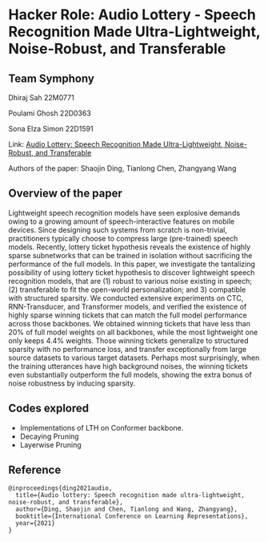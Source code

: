 # Hacker Role: Audio Lottery - Speech Recognition Made Ultra-Lightweight, Noise-Robust, and Transferable

## Team Symphony

Dhiraj Sah 22M0771

Poulami Ghosh 22D0363

Sona Elza Simon 22D1591

Link: [Audio Lottery: Speech Recognition Made Ultra-Lightweight, Noise-Robust, and Transferable](https://openreview.net/pdf?id=9Nk6AJkVYB)

Authors of the paper: Shaojin Ding, Tianlong Chen, Zhangyang Wang

## Overview of the paper
Lightweight speech recognition models have seen explosive demands owing to a growing amount of speech-interactive features on mobile devices. Since designing such systems from scratch is non-trivial, practitioners typically choose to compress large (pre-trained) speech models. Recently, lottery ticket hypothesis reveals the existence of highly sparse subnetworks that can be trained in isolation without sacrificing the performance of the full models. In this paper, we investigate the tantalizing possibility of using lottery ticket hypothesis to discover lightweight speech recognition models, that are (1) robust to various noise existing in speech; (2) transferable to fit the open-world personalization; and 3) compatible with structured sparsity. We conducted extensive experiments on CTC, RNN-Transducer, and Transformer models, and verified the existence of highly sparse winning tickets that can match the full model performance across those backbones. We obtained winning tickets that have less than 20% of full model weights on all backbones, while the most lightweight one only keeps 4.4% weights. Those winning tickets generalize to structured sparsity with no performance loss, and transfer exceptionally from large source datasets to various target datasets. Perhaps most surprisingly, when the training utterances have high background noises, the winning tickets even substantially outperform the full models, showing the extra bonus of noise robustness by inducing sparsity.

## Codes explored
* Implementations of LTH on Conformer backbone. 
* Decaying Pruning
* Layerwise Pruning


## Reference

```
@inproceedings{ding2021audio,
  title={Audio lottery: Speech recognition made ultra-lightweight, noise-robust, and transferable},
  author={Ding, Shaojin and Chen, Tianlong and Wang, Zhangyang},
  booktitle={International Conference on Learning Representations},
  year={2021}
}
``` 
